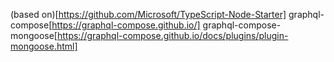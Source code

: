 

(based on)[https://github.com/Microsoft/TypeScript-Node-Starter]
graphql-compose[https://graphql-compose.github.io/]
graphql-compose-mongoose[https://graphql-compose.github.io/docs/plugins/plugin-mongoose.html]